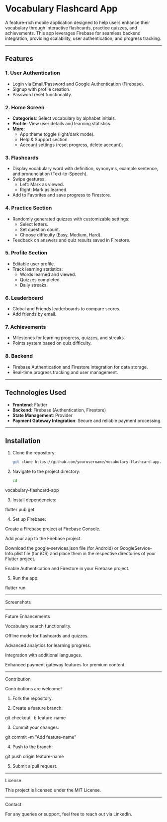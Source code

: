 # Vocabulary Flashcard App  

A feature-rich mobile application designed to help users enhance their vocabulary through interactive flashcards, practice quizzes, and achievements. This app leverages Firebase for seamless backend integration, providing scalability, user authentication, and progress tracking.  

---

## Features  

### 1. **User Authentication**  
- Login via Email/Password and Google Authentication (Firebase).  
- Signup with profile creation.  
- Password reset functionality.  

### 2. **Home Screen**  
- **Categories**: Select vocabulary by alphabet initials.  
- **Profile**: View user details and learning statistics.  
- **More**:  
  - App theme toggle (light/dark mode).  
  - Help & Support section.  
  - Account settings (reset progress, delete account).  

### 3. **Flashcards**  
- Display vocabulary word with definition, synonyms, example sentence, and pronunciation (Text-to-Speech).  
- Swipe gestures:  
  - Left: Mark as viewed.  
  - Right: Mark as learned.  
- Add to Favorites and save progress to Firestore.  

### 4. **Practice Section**  
- Randomly generated quizzes with customizable settings:  
  - Select letters.  
  - Set question count.  
  - Choose difficulty (Easy, Medium, Hard).  
- Feedback on answers and quiz results saved in Firestore.  

### 5. **Profile Section**  
- Editable user profile.  
- Track learning statistics:  
  - Words learned and viewed.  
  - Quizzes completed.  
  - Daily streaks.  

### 6. **Leaderboard**  
- Global and Friends leaderboards to compare scores.  
- Add friends by email.  

### 7. **Achievements**  
- Milestones for learning progress, quizzes, and streaks.  
- Points system based on quiz difficulty.  

### 8. **Backend**  
- Firebase Authentication and Firestore integration for data storage.  
- Real-time progress tracking and user management.  

---

## Technologies Used  
- **Frontend**: Flutter  
- **Backend**: Firebase (Authentication, Firestore)  
- **State Management**: Provider  
- **Payment Gateway Integration**: Secure and reliable payment processing.  

---

## Installation  

1. Clone the repository:  
   ```bash  
   git clone https://github.com/yourusername/vocabulary-flashcard-app.git

2. Navigate to the project directory:
   ```bash
   cd 
vocabulary-flashcard-app


3. Install dependencies:

flutter pub get


4. Set up Firebase:

Create a Firebase project at Firebase Console.

Add your app to the Firebase project.

Download the google-services.json file (for Android) or GoogleService-Info.plist file (for iOS) and place them in the respective directories of your Flutter project.

Enable Authentication and Firestore in your Firebase project.



5. Run the app:

flutter run




---

Screenshots



---

Future Enhancements

Vocabulary search functionality.

Offline mode for flashcards and quizzes.

Advanced analytics for learning progress.

Integration with additional languages.

Enhanced payment gateway features for premium content.



---

Contribution

Contributions are welcome!

1. Fork the repository.


2. Create a feature branch:

git checkout -b feature-name


3. Commit your changes:

git commit -m "Add feature-name"


4. Push to the branch:

git push origin feature-name


5. Submit a pull request.




---

License

This project is licensed under the MIT License.


---

Contact

For any queries or support, feel free to reach out via LinkedIn.



